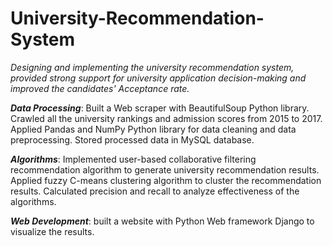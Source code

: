 # University-Recommendation-System
*Designing and implementing the university recommendation system, provided strong support for university application decision-making and improved the candidates' Acceptance rate.*

***Data Processing***: Built a Web scraper with BeautifulSoup Python library. Crawled all the university rankings and admission scores from 2015 to 2017. Applied Pandas and NumPy Python library for data cleaning and data preprocessing. Stored processed data in MySQL database.

***Algorithms***: Implemented user-based collaborative filtering recommendation algorithm to generate university recommendation results. Applied fuzzy C-means clustering algorithm to cluster the recommendation results. Calculated precision and recall to analyze effectiveness of the algorithms.

***Web Development***: built a website with Python Web framework Django to visualize the results.
